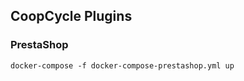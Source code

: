 CoopCycle Plugins
-----------------

### PrestaShop

```
docker-compose -f docker-compose-prestashop.yml up
```
